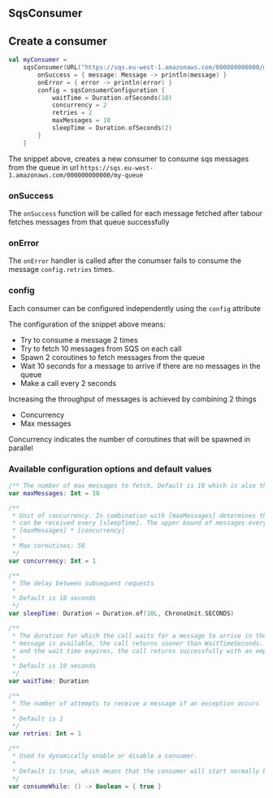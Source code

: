 ## SqsConsumer

## Create a consumer

```kotlin
val myConsumer =
    sqsConsumer(URL("https://sqs.eu-west-1.amazonaws.com/000000000000/my-queue")) {
        onSuccess = { message: Message -> println(message) }
        onError = { error -> println(error) }
        config = sqsConsumerConfiguration {
            waitTime = Duration.ofSeconds(10)
            concurrency = 2
            retries = 2
            maxMessages = 10
            sleepTime = Duration.ofSeconds(2)
        }
    }

```

The snippet above, creates a new consumer to consume sqs messages from the queue in
url `https://sqs.eu-west-1.amazonaws.com/000000000000/my-queue`

### onSuccess

The `onSuccess` function will be called for each message fetched after tabour fetches messages from that queue
successfully

### onError

The `onError` handler is called after the conumser fails to consume the message `config.retries` times.

### config

Each consumer can be configured independently using the `config` attribute

The configuration of the snippet above means:

- Try to consume a message 2 times
- Try to fetch 10 messages from SQS on each call
- Spawn 2 coroutines to fetch messages from the queue
- Wait 10 seconds for a message to arrive if there are no messages in the queue
- Make a call every 2 seconds

Increasing the throughput of messages is achieved by combining 2 things

- Concurrency
- Max messages

Concurrency indicates the number of coroutines that will be spawned in parallel

### Available configuration options and default values

```kotlin
/** The number of max messages to fetch. Default is 10 which is also the max numbers allowed */
var maxMessages: Int = 10

/**
 * Unit of concurrency. In combination with [maxMessages] determines the max number of messages that
 * can be received every [sleepTime]. The upper bound of messages every [sleepTime] is
 * [maxMessages] * [concurrency]
 *
 * Max coroutines: 50
 */
var concurrency: Int = 1

/**
 * The delay between subsequent requests
 *
 * Default is 10 seconds
 */
var sleepTime: Duration = Duration.of(10L, ChronoUnit.SECONDS)

/**
 * The duration for which the call waits for a message to arrive in the queue before returning. If a
 * message is available, the call returns sooner than WaitTimeSeconds. If no messages are available
 * and the wait time expires, the call returns successfully with an empty list of messages.
 *
 * Default is 10 seconds
 */
var waitTime: Duration

/**
 * The number of attempts to receive a message if an exception occurs
 *
 * Default is 1
 */
var retries: Int = 1

/**
 * Used to dynamically enable or disable a consumer.
 *
 * Default is true, which means that the consumer will start normally by default
 */
var consumeWhile: () -> Boolean = { true }

```